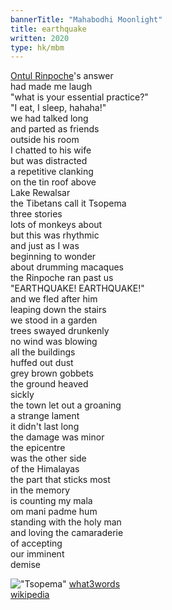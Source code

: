 ```yaml
---
bannerTitle: "Mahabodhi Moonlight" 
title: earthquake
written: 2020
type: hk/mbm
---
```


[Ontul Rinpoche](https://www.facebook.com/ontul)'s answer  
had made me laugh  
"what is your essential practice?"  
"I eat, I sleep, hahaha!"  
we had talked long  
and parted as friends  
outside his room  
I chatted to his wife  
but was distracted  
a repetitive clanking  
on the tin roof above  
Lake Rewalsar  
the Tibetans call it Tsopema  
three stories  
lots of monkeys about  
but this was rhythmic  
and just as I was  
beginning to wonder  
about drumming macaques  
the Rinpoche ran past us  
"EARTHQUAKE! EARTHQUAKE!"  
and we fled after him  
leaping down the stairs  
we stood in a garden  
trees swayed drunkenly  
no wind was blowing  
all the buildings  
huffed out dust  
grey brown gobbets  
the ground heaved  
sickly  
the town let out a groaning  
a strange lament  
it didn't last long  
the damage was minor  
the epicentre  
was the other side  
of the Himalayas  
the part that sticks most  
in the memory  
is counting my mala  
om mani padme hum  
standing with the holy man  
and loving the camaraderie  
of accepting  
our imminent  
demise

!["Tsopema"](/images/pilg1/pilg54.jpg "Nuns at Tsopema")
[what3words](https://what3words.com/sentry.jauntily.dean)  
[wikipedia](https://en.wikipedia.org/wiki/2005_Kashmir_earthquake)
